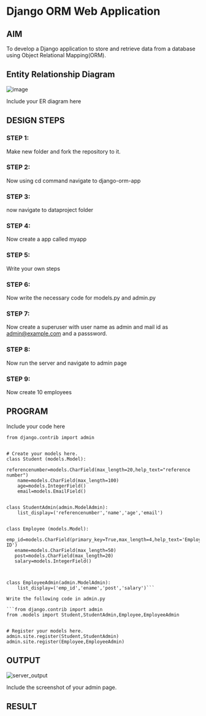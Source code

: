 # Django ORM Web Application

## AIM
To develop a Django application to store and retrieve data from a database using Object Relational Mapping(ORM).

## Entity Relationship Diagram
![image](https://github.com/MOHAMEDRIDWAN/django-orm-app/assets/146993368/b925eb03-1ee4-4cdf-8337-71544c34d5f8)

Include your ER diagram here

## DESIGN STEPS

### STEP 1:
Make new folder and fork the repository to it.
### STEP 2:
Now using cd command navigate to django-orm-app
### STEP 3:
now navigate to dataproject folder
### STEP 4:
Now create a app called myapp
### STEP 5:
Write your own steps
### STEP 6:
Now write the necessary code for models.py and admin.py
### STEP 7:
Now create a superuser with user name as admin and mail id as admin@example.com and a passsword.
### STEP 8:
Now run the server and navigate to admin page
### STEP 9:
Now create 10 employees

## PROGRAM

Include your code here
```
from django.contrib import admin


# Create your models here.
class Student (models.Model):
    referencenumber=models.CharField(max_length=20,help_text="reference number")
    name=models.CharField(max_length=100)
    age=models.IntegerField()
    email=models.EmailField()


class StudentAdmin(admin.ModelAdmin):
    list_display=('referencenumber','name','age','email')


class Employee (models.Model):
   emp_id=models.CharField(primary_key=True,max_length=4,help_text='Employee ID')
   ename=models.CharField(max_length=50)
   post=models.CharField(max_length=20)
   salary=models.IntegerField()
   


class EmployeeAdmin(admin.ModelAdmin):
    list_display=('emp_id','ename','post','salary')```

Write the following code in admin.py

```from django.contrib import admin
from .models import Student,StudentAdmin,Employee,EmployeeAdmin


# Register your models here.
admin.site.register(Student,StudentAdmin)
admin.site.register(Employee,EmployeeAdmin)
```

## OUTPUT
![server_output](https://github.com/MOHAMEDRIDWAN/django-orm-app/assets/146993368/9a25afcf-2ca0-47d7-baac-e53165afc51e)

Include the screenshot of your admin page.


## RESULT
